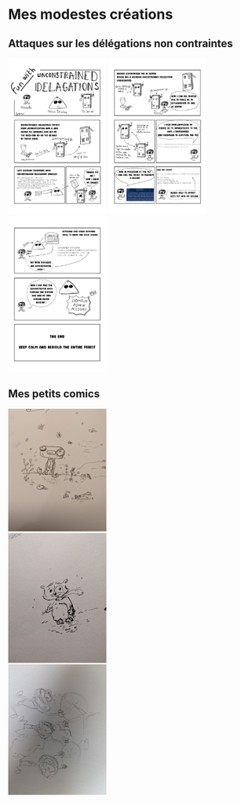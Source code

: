 # Mes modestes créations

## Attaques sur les délégations non contraintes

<img src="img/planche1.jpg" width="200">
<img src="img/planche2.jpg" width="200">
<img src="img/planche3.jpg" width="200">

## Mes petits comics

<img src="img/image1.jpg" width="200"><br/>
<img src="img/image2.jpg" width="200"><br/>
<img src="img/image3.jpg" width="200">
